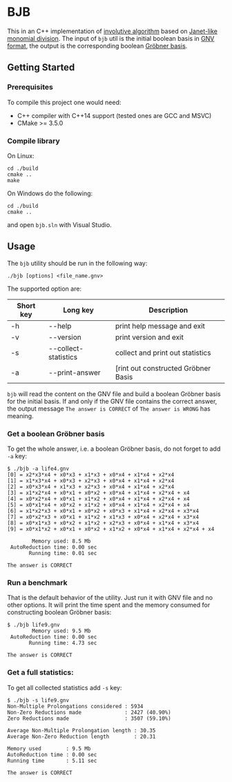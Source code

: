 # BJB

This in an C++ implementation of [involutive algorithm](https://www.researchgate.net/publication/2117106_Involutive_Algorithms_for_Computing_Groebner_Bases) based on [Janet-like monomial division](https://www.researchgate.net/publication/221588792_Janet-Like_Monomial_Division). The input of `bjb` util is the initial boolean basis in [GNV format](https://github.com/mzinin/groebner_benchmarks), the output is the corresponding boolean [Gröbner basis](https://en.wikipedia.org/wiki/Gröbner_basis).


## Getting Started

### Prerequisites

To compile this project one would need:
* C++ compiler with C++14 support (tested ones are GCC and MSVC)
* CMake >= 3.5.0

### Compile library

On Linux:
```
cd ./build
cmake ..
make
```
On Windows do the following:
```
cd ./build
cmake ..
```
and open `bjb.sln` with Visual Studio.


## Usage

The `bjb` utility should be run in the following way:
```
./bjb [options] <file_name.gnv>
```

The supported option are:

| Short key | Long key             | Description                         |
|-----------|----------------------|-------------------------------------|
| -h        | --help               | print help message and exit         |
| -v        | --version            | print version and exit              |
| -s        | --collect-statistics | collect and print out statistics    |
| -a        | --print-answer       | [rint out constructed Gröbner Basis |

`bjb` will read the content on the GNV file and build a boolean Gröbner basis for the initial basis. If and only if the GNV file contains the correct answer, the output message `The answer is CORRECT` of `The answer is WRONG` has meaning.

### Get a boolean Gröbner basis

To get the whole answer, i.e. a boolean Gröbner basis, do not forget to add `-a` key:

```
$ ./bjb -a life4.gnv
[0] = x2*x3*x4 + x0*x3 + x1*x3 + x0*x4 + x1*x4 + x2*x4
[1] = x1*x3*x4 + x0*x3 + x2*x3 + x0*x4 + x1*x4 + x2*x4
[2] = x0*x3*x4 + x1*x3 + x2*x3 + x0*x4 + x1*x4 + x2*x4
[3] = x1*x2*x4 + x0*x1 + x0*x2 + x0*x4 + x1*x4 + x2*x4 + x4
[4] = x0*x2*x4 + x0*x1 + x1*x2 + x0*x4 + x1*x4 + x2*x4 + x4
[5] = x0*x1*x4 + x0*x2 + x1*x2 + x0*x4 + x1*x4 + x2*x4 + x4
[6] = x1*x2*x3 + x0*x1 + x0*x2 + x0*x3 + x1*x4 + x2*x4 + x3*x4
[7] = x0*x2*x3 + x0*x1 + x1*x2 + x1*x3 + x0*x4 + x2*x4 + x3*x4
[8] = x0*x1*x3 + x0*x2 + x1*x2 + x2*x3 + x0*x4 + x1*x4 + x3*x4
[9] = x0*x1*x2 + x0*x1 + x0*x2 + x1*x2 + x0*x4 + x1*x4 + x2*x4 + x4

        Memory used: 8.5 Mb
 AutoReduction time: 0.00 sec
       Running time: 0.01 sec

The answer is CORRECT
```

### Run a benchmark

That is the default behavior of the utility. Just run it with GNV file and no other options. It will print the time spent and the memory consumed for constructing boolean Gröbner basis:

```
$ ./bjb life9.gnv
        Memory used: 9.5 Mb
 AutoReduction time: 0.00 sec
       Running time: 4.73 sec

The answer is CORRECT
```

### Get a full statistics:

To get all collected statistics add `-s` key:

```
$ ./bjb -s life9.gnv
Non-Multiple Prolongations considered : 5934
Non-Zero Reductions made              : 2427 (40.90%)
Zero Reductions made                  : 3507 (59.10%)

Average Non-Multiple Prolongation length : 30.35
Average Non-Zero Reduction length        : 20.31

Memory used        : 9.5 Mb
AutoReduction time : 0.00 sec
Running time       : 5.11 sec

The answer is CORRECT
```
